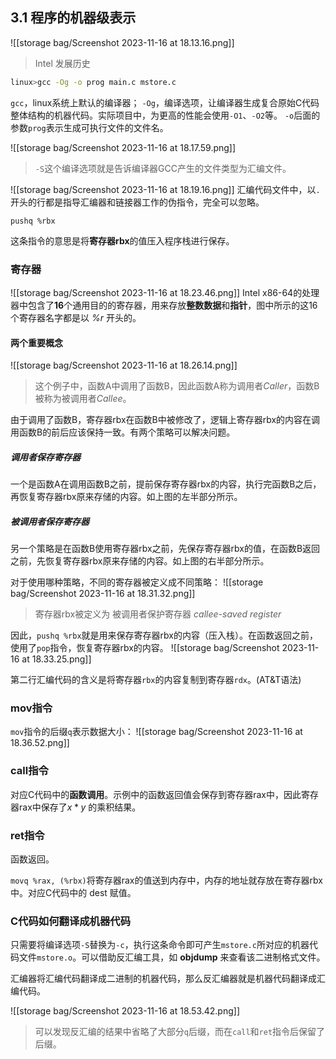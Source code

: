 ## 3.1 程序的机器级表示
![[storage bag/Screenshot 2023-11-16 at 18.13.16.png]]
> Intel 发展历史

```bash
linux>gcc -Og -o prog main.c mstore.c
```
`gcc`，linux系统上默认的编译器；
`-Og`，编译选项，让编译器生成复合原始C代码整体结构的机器代码。实际项目中，为更高的性能会使用`-O1`、`-O2`等。
`-o`后面的参数`prog`表示生成可执行文件的文件名。

![[storage bag/Screenshot 2023-11-16 at 18.17.59.png]]
> `-S`这个编译选项就是告诉编译器GCC产生的文件类型为汇编文件。

![[storage bag/Screenshot 2023-11-16 at 18.19.16.png]]
汇编代码文件中，以`.`开头的行都是指导汇编器和链接器工作的伪指令，完全可以忽略。
```Assembly
pushq %rbx
```
这条指令的意思是将**寄存器rbx**的值压入程序栈进行保存。

### 寄存器
![[storage bag/Screenshot 2023-11-16 at 18.23.46.png]]
Intel x86-64的处理器中包含了**16**个通用目的的寄存器，用来存放**整数数据**和**指针**，图中所示的这16个寄存器名字都是以 *%r* 开头的。

#### 两个重要概念
![[storage bag/Screenshot 2023-11-16 at 18.26.14.png]]
> 这个例子中，函数A中调用了函数B，因此函数A称为调用者*Caller*，函数B被称为被调用者*Callee*。

由于调用了函数B，寄存器rbx在函数B中被修改了，逻辑上寄存器rbx的内容在调用函数B的前后应该保持一致。有两个策略可以解决问题。
##### 调用者保存寄存器
一个是函数A在调用函数B之前，提前保存寄存器rbx的内容，执行完函数B之后，再恢复寄存器rbx原来存储的内容。如上图的左半部分所示。
##### 被调用者保存寄存器
另一个策略是在函数B使用寄存器rbx之前，先保存寄存器rbx的值，在函数B返回之前，先恢复寄存器rbx原来存储的内容。如上图的右半部分所示。

对于使用哪种策略，不同的寄存器被定义成不同策略：
![[storage bag/Screenshot 2023-11-16 at 18.31.32.png]]
> 寄存器rbx被定义为 被调用者保护寄存器 *callee-saved register*

因此，`pushq %rbx`就是用来保存寄存器rbx的内容（压入栈）。在函数返回之前，使用了`pop`指令，恢复寄存器rbx的内容。
![[storage bag/Screenshot 2023-11-16 at 18.33.25.png]]

第二行汇编代码的含义是将寄存器`rbx`的内容复制到寄存器`rdx`。(AT&T语法)

### mov指令
`mov`指令的后缀`q`表示数据大小：
![[storage bag/Screenshot 2023-11-16 at 18.36.52.png]]

### call指令
对应C代码中的**函数调用**。示例中的函数返回值会保存到寄存器rax中，因此寄存器rax中保存了$x*y$ 的乘积结果。
### ret指令
函数返回。

`movq %rax, (%rbx)`将寄存器rax的值送到内存中，内存的地址就存放在寄存器rbx中。对应C代码中的 dest 赋值。

 ### C代码如何翻译成机器代码
只需要将编译选项`-S`替换为`-c`，执行这条命令即可产生`mstore.c`所对应的机器代码文件`mstore.o`。可以借助反汇编工具，如 **objdump** 来查看该二进制格式文件。

汇编器将汇编代码翻译成二进制的机器代码，那么反汇编器就是机器代码翻译成汇编代码。

![[storage bag/Screenshot 2023-11-16 at 18.53.42.png]]
> 可以发现反汇编的结果中省略了大部分`q`后缀，而在`call`和`ret`指令后保留了后缀。